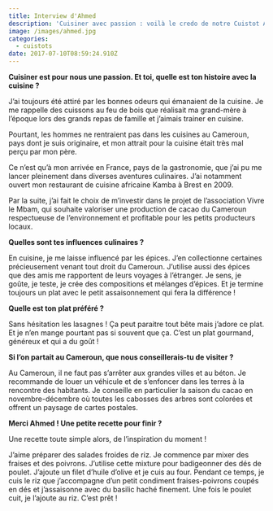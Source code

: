 ```yaml
---
title: Interview d'Ahmed
description: 'Cuisiner avec passion : voilà le credo de notre Cuistot Ahmed. Rencontre !'
image: /images/ahmed.jpg
categories:
  - cuistots
date: 2017-07-10T08:59:24.910Z
---
```

**Cuisiner est pour nous une passion. Et toi, quelle est ton histoire avec la cuisine ?**

J’ai toujours été attiré par les bonnes odeurs qui émanaient de la cuisine. Je me rappelle des cuissons au feu de bois que réalisait ma grand-mère à l’époque lors des grands repas de famille et j’aimais trainer en cuisine.

Pourtant, les hommes ne rentraient pas dans les cuisines au Cameroun, pays dont je suis originaire, et mon attrait pour la cuisine était très mal perçu par mon père.

Ce n’est qu’à mon arrivée en France, pays de la gastronomie, que j’ai pu me lancer pleinement dans diverses aventures culinaires. J’ai notamment ouvert mon restaurant de cuisine africaine Kamba à Brest en 2009.

Par la suite, j’ai fait le choix de m’investir dans le projet de l’association Vivre le Mbam, qui souhaite valoriser une production de cacao du Cameroun respectueuse de l’environnement et profitable pour les petits producteurs locaux.



**Quelles sont tes influences culinaires ?**

En cuisine, je me laisse influencé par les épices. J’en collectionne certaines précieusement venant tout droit du Cameroun. J’utilise aussi des épices que des amis me rapportent de leurs voyages à l’étranger. Je sens, je goûte, je teste, je crée des compositions et mélanges d’épices. Et je termine toujours un plat avec le petit assaisonnement qui fera la différence !



**Quelle est ton plat préféré ?**

Sans hésitation les lasagnes ! Ça peut paraitre tout bête mais j’adore ce plat. Et je n’en mange pourtant pas si souvent que ça. C’est un plat gourmand, généreux et qui a du goût !



**Si l’on partait au Cameroun, que nous conseillerais-tu de visiter ?**

Au Cameroun, il ne faut pas s’arrêter aux grandes villes et au béton. Je recommande de louer un véhicule et de s’enfoncer dans les terres à la rencontre des habitants. Je conseille en particulier la saison du cacao en novembre-décembre où toutes les cabosses des arbres sont colorées et offrent un paysage de cartes postales.



**Merci Ahmed ! Une petite recette pour finir ?**

Une recette toute simple alors, de l’inspiration du moment !

J’aime préparer des salades froides de riz. Je commence par mixer des fraises et des poivrons. J’utilise cette mixture pour badigeonner des dés de poulet. J’ajoute un filet d’huile d’olive et je cuis au four. Pendant ce temps, je cuis le riz que j’accompagne d’un petit condiment fraises-poivrons coupés en dés et j’assaisonne avec du basilic haché finement. Une fois le poulet cuit, je l’ajoute au riz. C’est prêt !


